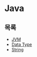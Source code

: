 # Java



## 목록

* [JVM](JVM/JVM.md)
* [Data Type](Data-Type/Data-Type.md)
* [String](String/String.md)

